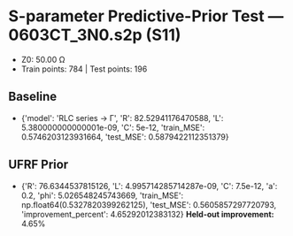 # S-parameter Predictive-Prior Test — 0603CT_3N0.s2p (S11)
- Z0: 50.00 Ω
- Train points: 784  |  Test points: 196

## Baseline
- {'model': 'RLC series -> Γ', 'R': 82.52941176470588, 'L': 5.380000000000001e-09, 'C': 5e-12, 'train_MSE': 0.5746203123931664, 'test_MSE': 0.5879422112351379}

## UFRF Prior
- {'R': 76.6344537815126, 'L': 4.995714285714287e-09, 'C': 7.5e-12, 'a': 0.2, 'phi': 5.026548245743669, 'train_MSE': np.float64(0.5327820399262125), 'test_MSE': 0.5605857297720793, 'improvement_percent': 4.65292012383132}
**Held-out improvement:** 4.65%